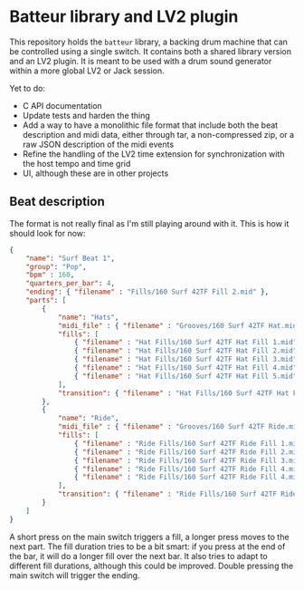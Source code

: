 # Batteur library and LV2 plugin

This repository holds the `batteur` library, a backing drum machine that can be controlled using a single switch.
It contains both a shared library version and an LV2 plugin.
It is meant to be used with a drum sound generator within a more global LV2 or Jack session.

Yet to do:
- C API documentation
- Update tests and harden the thing
- Add a way to have a monolithic file format that include both the beat description and midi data, either through tar, a non-compressed zip, or a raw JSON description of the midi events
- Refine the handling of the LV2 time extension for synchronization with the host tempo and time grid
- UI, although these are in other projects

## Beat description

The format is not really final as I'm still playing around with it.
This is how it should look for now:

```json
{
    "name": "Surf Beat 1",
    "group": "Pop",
    "bpm" : 160,
    "quarters_per_bar": 4,
    "ending": { "filename" : "Fills/160 Surf 42TF Fill 2.mid" },
    "parts": [
        {
            "name": "Hats",
            "midi_file" : { "filename" : "Grooves/160 Surf 42TF Hat.mid", "ignore_bars" : 1, "bars": 4 },
            "fills": [
                { "filename" : "Hat Fills/160 Surf 42TF Hat Fill 1.mid" },
                { "filename" : "Hat Fills/160 Surf 42TF Hat Fill 2.mid" },
                { "filename" : "Hat Fills/160 Surf 42TF Hat Fill 3.mid" },
                { "filename" : "Hat Fills/160 Surf 42TF Hat Fill 4.mid" },
                { "filename" : "Hat Fills/160 Surf 42TF Hat Fill 5.mid" }
            ],
            "transition": { "filename" : "Hat Fills/160 Surf 42TF Hat Fill 6.mid" }
        },
        {
            "name": "Ride",
            "midi_file" : { "filename" : "Grooves/160 Surf 42TF Ride.mid", "ignore_bars" : 1 , "bars": 4},
            "fills": [
                { "filename" : "Ride Fills/160 Surf 42TF Ride Fill 1.mid" },
                { "filename" : "Ride Fills/160 Surf 42TF Ride Fill 2.mid" },
                { "filename" : "Ride Fills/160 Surf 42TF Ride Fill 3.mid" },
                { "filename" : "Ride Fills/160 Surf 42TF Ride Fill 4.mid" },
                { "filename" : "Ride Fills/160 Surf 42TF Ride Fill 4.mid" }
            ],
            "transition": { "filename" : "Ride Fills/160 Surf 42TF Ride Fill 5.mid" }
        }
    ]
}
```

A short press on the main switch triggers a fill, a longer press moves to the next part.
The fill duration tries to be a bit smart: if you press at the end of the bar, it will do a longer fill over the next bar.
It also tries to adapt to different fill durations, although this could be improved.
Double pressing the main switch will trigger the ending.
